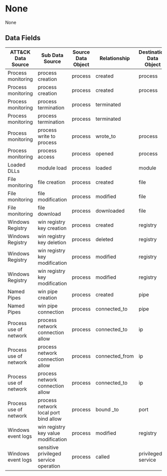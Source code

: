 # None
None

## Data Fields

|ATT&CK Data Source|Sub Data Source|Source Data Object|Relationship|Destination Data Object|EventID|
|---|---|---|---|---|---|
|Process monitoring|process creation|process|created|process|4688|
|Process monitoring|process creation|process|created|process|1|
|Process monitoring|process termination|process|terminated||4689|
|Process monitoring|process termination|process|terminated||5|
|Process monitoring|process write to process|process|wrote_to|process|8|
|Process monitoring|process access|process|opened|process|10|
|Loaded DLLs|module load|process|loaded|module|7|
|File monitoring|file creation|process|created|file|11|
|File monitoring|file modification|process|modified|file|11|
|File monitoring|file download|process|downloaded|file|11|
|Windows Registry|win registry key creation|process|created|registry|12|
|Windows Registry|win registry key deletion|process|deleted|registry|12|
|Windows Registry|win registry key modification|process|modified|registry|14|
|Windows Registry|win registry key modification|process|modified|registry|13|
|Named Pipes|win pipe creation|process|created|pipe|17|
|Named Pipes|win pipe connection|process|connected_to|pipe|18|
|Process use of network|process network connection allow|process|connected_to|ip|3|
|Process use of network|process network connection allow|process|connected_from|ip|5156|
|Process use of network|process network connection allow|process|connected_to|ip|5156|
|Process use of network|process network local port bind allow|process|bound _to|port|5158|
|Windows event logs|win registry key value modification|process|modified|registry|4657|
|Windows event logs|sensitive privileged service operation|process|called|privileged service|4673|



